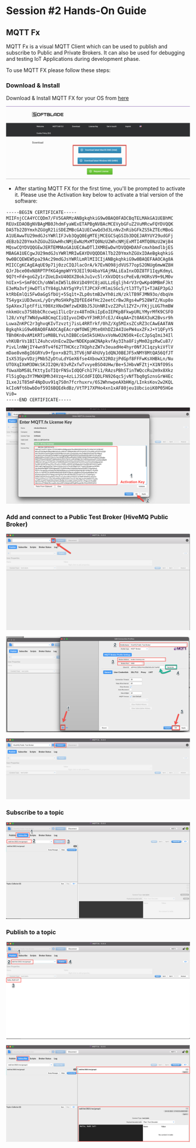 # Session #2 Hands-On Guide

## MQTT Fx

MQTT Fx is a visual MQTT Client which can be used to publish and subscribe to Public and Private Brokers. It can also be used for debugging and testing IoT Applications during development phase.

To use MQTT FX please follow these steps:

### Download & Install

Download & Install MQTT FX for your OS from [here](https://softblade.de/en/download-2/)

![MQTT FX Download](img/mqtt-fx-download.png)

- After starting MQTT FX for the first time, you'll be prompted to activate it. Please use the Activation key below to activate a trial version of the software:

```text
-----BEGIN CERTIFICATE-----
MIIFnjCCA4YCCQDm7/FV5GARMzANBgkqhkiG9w0BAQ0FADCBqTELMAkGA1UEBhMC
REUxEDAOBgNVBAgMB0JhdmFyaWExETAPBgNVBAcMCEVybGFuZ2VuMRcwFQYDVQQK
DA5Tb2Z0YmxhZGUgR21iSDEZMBcGA1UECwwQd3d3LnNvZnRibGFkZS5kZTEcMBoG
A1UEAwwTU29mdGJsYWRlIFJvb3QgQ0EgMTEjMCEGCSqGSIb3DQEJARYUY29udGFj
dEBzb2Z0YmxhZGUuZGUwHhcNMjEwNzMxMTQ0NzU2WhcNMjExMTI4MTQ0NzU2WjB4
MQswCQYDVQQGEwJERTEMMAoGA1UECAwDTlJXMREwDwYDVQQHDAhFcmxhbmdlbjES
MBAGA1UECgwJU29mdGJsYWRlMRIwEAYDVQQDDAlTb2Z0YmxhZGUxIDAeBgkqhkiG
9w0BCQEWEW5pa29Ac29mdGJsYWRlLmRlMIICIjANBgkqhkiG9w0BAQEFAAOCAg8A
MIICCgKCAgEAqUE9p71j0zzCIQJlacOrA/k7EvNO98jdVUS77opS2ONUg6mwWZ8H
QJrJbce00xN8RPTPfKG4gmpWYY9JEIl9U4baYGAjMALiEaInxODZ8TF1IqyKdmyL
9Q7t+Fd+goGZy1rZUeLDxU40OXZ0okJu1vc5lrXkVDQtscPeEvB/HORsV9+9LM0v
hUIx+S+SmF0CCh/oNWlmIW5lL0kViD49YC8jaULLzEgljh4rV3rQwKp40MBmFJkt
E3eMa3vfjHwDTlsTY84gLhAY5gYPzlTJPCXFrMlmiSGc5/tl3TTyT1+TJAEP3pGJ
ktRbEmlQi5FwOaGgSfbUj+5Sq1t+ZLp0stmB2wYh0izN/zklTB9FJMN93o/dbqVm
TS4ygxiUD3wuxL/yQryMoSHkPgZQfEEd4fHc22eetCrBwJRgs4wP528WfZ/Kup8o
SpAXexJlptFfiLY00XzXNxDWfzwEKBbJ5JUnNRIvzZ2Pul1ZYZ+/FKjjLUG7hmBW
nkkmUcu3758bbCRccwqiIlLcQrzx48TnOkiIpEoIEPKpBFkwpURLYMyrMfK9CSFO
l28/xYqf7WNdywABCmqCIiQIyvoIHDvYF3HR3fcEJ/4kqAA+Zt0A6X3uK2Bvsr9h
LuwaZnKPC2r3ghvqKIvTzvztj7isL4RRTrkf/0hZ/Xg5MIxsZCsRZ3cCAwEAATAN
BgkqhkiG9w0BAQ0FAAOCAgEAcrqWfOWEjMte0XhDZ2A4IUePW4uxZFxJ+Y1QFyY5
TBh0Kn0vAM1KRTieM8BLYvLhIBBCcGm5k5UHUvxVoNwO2N50k+EcCJpSqImi34Il
vhKUBrVs1BIlZ4uhcvUnEcwZQwrNDEKpaW2NApkvfAy3Iha8FiyMm02gzRwCu87/
PivLlnNWjIY4wn9Tv4f62TTHCKcz7XQphzZW7v3euadHe4hyr0NfJC1qzykiVflV
mDae8vm8gI6GRYu9+fpx+xB2TL3TV6jNF4hUVy1dQNJ0BEJF5xNMY8MtQA56QfJT
IsX53SpvVDzjPNb5ZyDtuLdYGeX6fse4XbowX32ROzjPdGpf8FFFwKsXHBkLn/Nu
UTOXqIXmM3DWcSKJI2QH/83vRZxfwTvvyeBSO4UHw/Be+5JHbvWFZtj+X1NfO9Ss
fUwaXbMS8LfKttyIoTIQrFNSvIdQQFch17Fi1/RAzsPBhSTinTWQccRu2m9x8Xkz
Fl5igOqu3Y7MWXQMh34Vzq+4zLiJSCddFIQDLFN926qc5jvNfTbq0gSznsGrW4Ec
ILxeJiT85mF4NpDuv91q7S0n7fcrhuxrv/6S2WhnwpeAXbHKg/LInksKov2w2KQL
kCIoNft6bwbDof59I6BQEdkdBz/VtTP17XPHo4xn1xAF80jeu1UbcioiK0P05HGe
Vi0=
-----END CERTIFICATE-----
```

![MQTT FX Activate](img/mqtt-fx-activate.png)

### Add and connect to a Public Test Broker (HiveMQ Public Broker)

![MQTT FX Broker Config 1](img/mqtt-fx-add-broker-1.png)

![MQTT FX Broker Config 2](img/mqtt-fx-add-broker-2.png)

![MQTT FX Broker Config 3](img/mqtt-fx-add-broker-3.png)

### Subscribe to a topic

![MQTT FX Broker Config 4](img/mqtt-fx-add-broker-4.png)

### Publish to a topic

![MQTT FX Broker Config 5](img/mqtt-fx-add-broker-5.png)

![MQTT FX Broker Config 6](img/mqtt-fx-add-broker-6.png)
